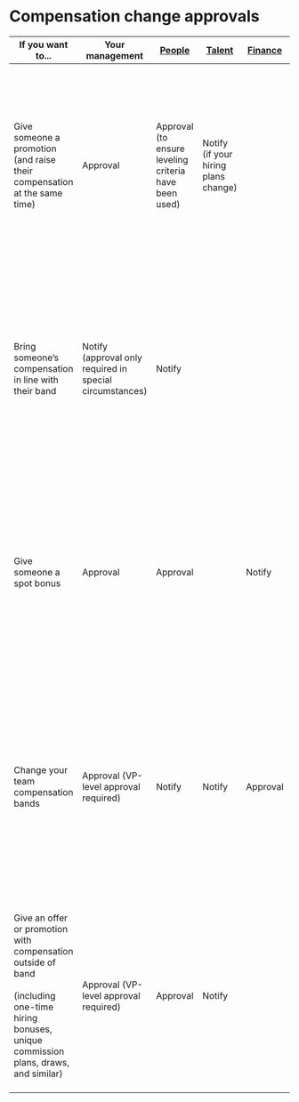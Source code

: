 # Compensation change approvals

| If you want to...                                                                                                                                    | Your management                                          | [People](../../../departments/people-ops/index.md)    | [Talent](../../../departments/talent/index.md) | [Finance](../../../departments/finance/index.md) | Notes                                                                                                                                                                                                                                                                                                          |
| ---------------------------------------------------------------------------------------------------------------------------------------------------- | -------------------------------------------------------- | ----------------------------------------------------- | ---------------------------------------------- | ------------------------------------------------ | -------------------------------------------------------------------------------------------------------------------------------------------------------------------------------------------------------------------------------------------------------------------------------------------------------------- |
| Give someone a promotion (and raise their compensation at the same time)                                                                             | Approval                                                 | Approval (to ensure leveling criteria have been used) | Notify (if your hiring plans change)           |                                                  | Fill out the [changes to role and compensation form](https://docs.google.com/forms/d/e/1FAIpQLSdpsqWn5acbU2LMCzizpxJBnGDgNoP8Qvj9P3FROO9g5C3yHA/viewform). Once submitted, the People Ops team will reach out with any questions prior to making the change, or will notify you once the change has been made. |
| Bring someone’s compensation in line with their band                                                                                                 | Notify (approval only required in special circumstances) | Notify                                                |                                                |                                                  | Fill out the [changes to role and compensation form](https://docs.google.com/forms/d/e/1FAIpQLSdpsqWn5acbU2LMCzizpxJBnGDgNoP8Qvj9P3FROO9g5C3yHA/viewform). Once submitted, the People Ops team will reach out with any questions prior to making the change, or will notify you once the change has been made. |
| Give someone a spot bonus                                                                                                                            | Approval                                                 | Approval                                              |                                                | Notify                                           | Fill out the [changes to role and compensation form](https://docs.google.com/forms/d/e/1FAIpQLSdpsqWn5acbU2LMCzizpxJBnGDgNoP8Qvj9P3FROO9g5C3yHA/viewform). Once submitted, the People Ops team will reach out with any questions prior to making the change, or will notify you once the change has been made. |
| Change your team compensation bands                                                                                                                  | Approval (VP-level approval required)                    | Notify                                                | Notify                                         | Approval                                         | Change proposals should come with clear justification in the form of:<BR>- Evidence of market changes<BR>- Evidence of multiple lost candidates due to compensation or multiple new hires coming in with special compensation levels                                                                           |
| Give an offer or promotion with compensation outside of band<BR><BR>(including one-time hiring bonuses, unique commission plans, draws, and similar) | Approval (VP-level approval required)                    | Approval                                              | Notify                                         |                                                  | This should be extremely rare, in keeping with our [compensation philosophy](index.md#making-out-of-band-offers). More often, if a candidate requires this, it’s likely an issue with our bands needing updates or misleveling of a candidate.                                                                 |
